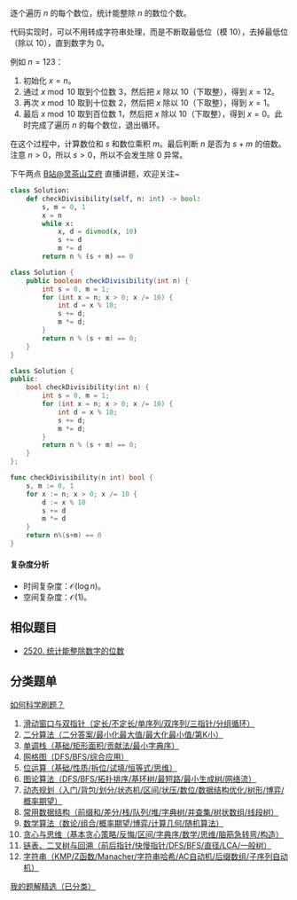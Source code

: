逐个遍历 $n$ 的每个数位，统计能整除 $n$ 的数位个数。

代码实现时，可以不用转成字符串处理，而是不断取最低位（模 $10$），去掉最低位（除以 $10$），直到数字为 $0$。

例如 $n=123$：

1. 初始化 $x=n$。
2. 通过 $x\bmod 10$ 取到个位数 $3$，然后把 $x$ 除以 $10$（下取整），得到 $x=12$。
3. 再次 $x\bmod 10$ 取到十位数 $2$，然后把 $x$ 除以 $10$（下取整），得到 $x=1$。
4. 最后 $x\bmod 10$ 取到百位数 $1$，然后把 $x$ 除以 $10$（下取整），得到 $x=0$。此时完成了遍历 $n$ 的每个数位，退出循环。

在这个过程中，计算数位和 $s$ 和数位乘积 $m$。最后判断 $n$ 是否为 $s+m$ 的倍数。注意 $n>0$，所以 $s>0$，所以不会发生除 $0$ 异常。

下午两点 [B站@灵茶山艾府](https://space.bilibili.com/206214) 直播讲题，欢迎关注~

```py [sol-Python3]
class Solution:
    def checkDivisibility(self, n: int) -> bool:
        s, m = 0, 1
        x = n
        while x:
            x, d = divmod(x, 10)
            s += d
            m *= d
        return n % (s + m) == 0
```

```java [sol-Java]
class Solution {
    public boolean checkDivisibility(int n) {
        int s = 0, m = 1;
        for (int x = n; x > 0; x /= 10) {
            int d = x % 10;
            s += d;
            m *= d;
        }
        return n % (s + m) == 0;
    }
}
```

```cpp [sol-C++]
class Solution {
public:
    bool checkDivisibility(int n) {
        int s = 0, m = 1;
        for (int x = n; x > 0; x /= 10) {
            int d = x % 10;
            s += d;
            m *= d;
        }
        return n % (s + m) == 0;
    }
};
```

```go [sol-Go]
func checkDivisibility(n int) bool {
	s, m := 0, 1
	for x := n; x > 0; x /= 10 {
		d := x % 10
		s += d
		m *= d
	}
	return n%(s+m) == 0
}
```

#### 复杂度分析

- 时间复杂度：$\mathcal{O}(\log n)$。
- 空间复杂度：$\mathcal{O}(1)$。

## 相似题目

- [2520. 统计能整除数字的位数](https://leetcode.cn/problems/count-the-digits-that-divide-a-number/)

## 分类题单

[如何科学刷题？](https://leetcode.cn/circle/discuss/RvFUtj/)

1. [滑动窗口与双指针（定长/不定长/单序列/双序列/三指针/分组循环）](https://leetcode.cn/circle/discuss/0viNMK/)
2. [二分算法（二分答案/最小化最大值/最大化最小值/第K小）](https://leetcode.cn/circle/discuss/SqopEo/)
3. [单调栈（基础/矩形面积/贡献法/最小字典序）](https://leetcode.cn/circle/discuss/9oZFK9/)
4. [网格图（DFS/BFS/综合应用）](https://leetcode.cn/circle/discuss/YiXPXW/)
5. [位运算（基础/性质/拆位/试填/恒等式/思维）](https://leetcode.cn/circle/discuss/dHn9Vk/)
6. [图论算法（DFS/BFS/拓扑排序/基环树/最短路/最小生成树/网络流）](https://leetcode.cn/circle/discuss/01LUak/)
7. [动态规划（入门/背包/划分/状态机/区间/状压/数位/数据结构优化/树形/博弈/概率期望）](https://leetcode.cn/circle/discuss/tXLS3i/)
8. [常用数据结构（前缀和/差分/栈/队列/堆/字典树/并查集/树状数组/线段树）](https://leetcode.cn/circle/discuss/mOr1u6/)
9. [数学算法（数论/组合/概率期望/博弈/计算几何/随机算法）](https://leetcode.cn/circle/discuss/IYT3ss/)
10. [贪心与思维（基本贪心策略/反悔/区间/字典序/数学/思维/脑筋急转弯/构造）](https://leetcode.cn/circle/discuss/g6KTKL/)
11. [链表、二叉树与回溯（前后指针/快慢指针/DFS/BFS/直径/LCA/一般树）](https://leetcode.cn/circle/discuss/K0n2gO/)
12. [字符串（KMP/Z函数/Manacher/字符串哈希/AC自动机/后缀数组/子序列自动机）](https://leetcode.cn/circle/discuss/SJFwQI/)

[我的题解精选（已分类）](https://github.com/EndlessCheng/codeforces-go/blob/master/leetcode/SOLUTIONS.md)
